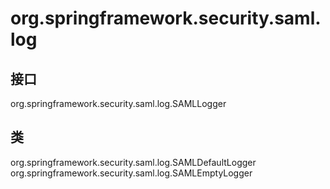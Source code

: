 # org.springframework.security.saml.log

## 接口

org.springframework.security.saml.log.SAMLLogger

## 类

org.springframework.security.saml.log.SAMLDefaultLogger
org.springframework.security.saml.log.SAMLEmptyLogger




